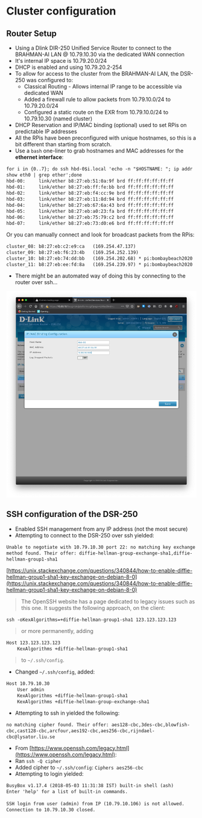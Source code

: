 # Cluster configuration

## Router Setup

* Using a Dlink DIR-250 Unified Service Router to connect to the BRAHMAN-AI LAN @ 10.79.10.30 via the dedicated WAN connection
* It's internal IP space is 10.79.20.0/24
* DHCP is enabled and using 10.79.20.2-254
* To allow for access to the cluster from the BRAHMAN-AI LAN, the DSR-250 was configured to:
	* Classical Routing - Allows internal IP range to be accessible via dedicated WAN
	* Added a firewall rule to allow packets from 10.79.10.0/24 to 10.79.20.0/24
	* Configured a static route on the EXR from 10.79.10.0/24 to 10.79.10.30 (named cluster)
* DHCP Reservation and IP/MAC binding (optional) used to set RPis on predictable IP addresses
* All the RPis have been preconfigured with unique hostnames, so this is a bit different than starting from scratch.
* Use a `bash` one-liner to grab hostnames and MAC addresses for the **ethernet interface**:

```
for i in {0..7}; do ssh hbd-0$i.local 'echo -n "$HOSTNAME: "; ip addr show eth0 | grep ether';done
hbd-00:     link/ether b8:27:eb:51:0a:9f brd ff:ff:ff:ff:ff:ff
hbd-01:     link/ether b8:27:eb:ff:fe:bb brd ff:ff:ff:ff:ff:ff
hbd-02:     link/ether b8:27:eb:f4:cc:9e brd ff:ff:ff:ff:ff:ff
hbd-03:     link/ether b8:27:eb:11:8d:94 brd ff:ff:ff:ff:ff:ff
hbd-04:     link/ether b8:27:eb:67:6a:43 brd ff:ff:ff:ff:ff:ff
hbd-05:     link/ether b8:27:eb:a0:23:fa brd ff:ff:ff:ff:ff:ff
hbd-06:     link/ether b8:27:eb:75:79:c2 brd ff:ff:ff:ff:ff:ff
hbd-07:     link/ether b8:27:eb:73:d0:e6 brd ff:ff:ff:ff:ff:ff
```

Or you can manually connect and look for broadcast packets from the RPis:

```
cluster_08:	b8:27:eb:c2:e9:ca	(169.254.47.137)
cluster_09:	b8:27:eb:f6:23:4b	(169.254.252.139)
cluster_10:	b8:27:eb:74:dd:bb	(169.254.202.68) * pi:bombaybeach2020
cluster_11:	b8:27:eb:ee:fd:8a	(169.254.239.97) * pi:bombaybeach2020
```

* There might be an automated way of doing this by connecting to the router over ssh...

![](images/ip_mac_binding.png)

## SSH configuration of the DSR-250

* Enabled SSH management from any IP address (not the most secure)
* Attempting to connect to the DSR-250 over ssh yielded:

```
Unable to negotiate with 10.79.10.30 port 22: no matching key exchange method found. Their offer: diffie-hellman-group-exchange-sha1,diffie-hellman-group1-sha1
```

[https://unix.stackexchange.com/questions/340844/how-to-enable-diffie-hellman-group1-sha1-key-exchange-on-debian-8-0](https://unix.stackexchange.com/questions/340844/how-to-enable-diffie-hellman-group1-sha1-key-exchange-on-debian-8-0)

>The OpenSSH website has a page dedicated to legacy issues such as this one. It suggests the following approach, on the client:

```
ssh -oKexAlgorithms=+diffie-hellman-group1-sha1 123.123.123.123
```

>or more permanently, adding

```
Host 123.123.123.123
    KexAlgorithms +diffie-hellman-group1-sha1
```

>to `~/.ssh/config`.

* Changed `~/.ssh/config`, added:

```
Host 10.79.10.30
	User admin
	KexAlgorithms +diffie-hellman-group1-sha1
	KexAlgorithms +diffie-hellman-group-exchange-sha1
```

* Attempting to ssh in yielded the following:

```
no matching cipher found. Their offer: aes128-cbc,3des-cbc,blowfish-cbc,cast128-cbc,arcfour,aes192-cbc,aes256-cbc,rijndael-cbc@lysator.liu.se
```

* From [https://www.openssh.com/legacy.html](https://www.openssh.com/legacy.html):
* Ran `ssh -Q cipher`
* Added cipher to `~/.ssh/config`: `Ciphers aes256-cbc`
* Attempting to login yielded:

```
BusyBox v1.17.4 (2018-05-03 11:31:38 IST) built-in shell (ash)
Enter 'help' for a list of built-in commands.

SSH login from user (admin) from IP (10.79.10.106) is not allowed.
Connection to 10.79.10.30 closed.
```